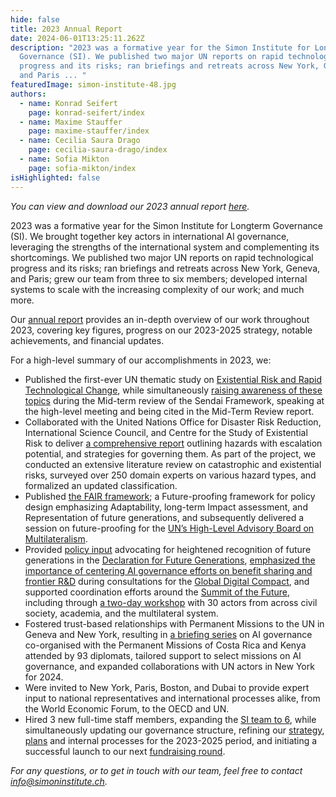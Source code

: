```yaml
---
hide: false
title: 2023 Annual Report
date: 2024-06-01T13:25:11.262Z
description: "2023 was a formative year for the Simon Institute for Longterm
  Governance (SI). We published two major UN reports on rapid technological
  progress and its risks; ran briefings and retreats across New York, Geneva,
  and Paris ... "
featuredImage: simon-institute-48.jpg
authors:
  - name: Konrad Seifert
    page: konrad-seifert/index
  - name: Maxime Stauffer
    page: maxime-stauffer/index
  - name: Cecilia Saura Drago
    page: cecilia-saura-drago/index
  - name: Sofia Mikton
    page: sofia-mikton/index
isHighlighted: false
---
```

*You can view and download our 2023 annual report [here](https://drive.google.com/file/d/1u1MUgfh7N7b-MgO0fSjVUrbe13MmJN3N/view?usp=drive_link).* 

2023 was a formative year for the Simon Institute for Longterm Governance (SI). We brought together key actors in international AI governance, leveraging the strengths of the international system and complementing its shortcomings. We published two major UN reports on rapid technological progress and its risks; ran briefings and retreats across New York, Geneva, and Paris; grew our team from three to six members; developed internal systems to scale with the increasing complexity of our work; and much more.

Our [annual report](https://drive.google.com/file/d/1u1MUgfh7N7b-MgO0fSjVUrbe13MmJN3N/view?usp=drive_link) provides an in-depth overview of our work throughout 2023, covering key figures, progress on our 2023-2025 strategy, notable achievements, and financial updates. 

For a high-level summary of our accomplishments in 2023, we:

* Published the first-ever UN thematic study on [Existential Risk and Rapid Technological Change](https://www.simoninstitute.ch/blog/post/existential-risk-and-rapid-technological-change-a-thematic-study-for-undrr/), while simultaneously [raising awareness of these topics](https://www.simoninstitute.ch/blog/post/advancing-sendai-bringing-risks-from-rapid-technological-change-into-disaster-risk-reduction/) during the Mid-term review of the Sendai Framework, speaking at the high-level meeting and being cited in the Mid-Term Review report.
* Collaborated with the United Nations Office for Disaster Risk Reduction, International Science Council, and Centre for the Study of Existential Risk to deliver [a comprehensive report](https://www.simoninstitute.ch/blog/post/hazards-with-escalation-potential-governing-the-drivers-of-global-and-existential-catastrophes/) outlining hazards with escalation potential, and strategies for governing them. As part of the project, we conducted an extensive literature review on catastrophic and existential risks, surveyed over 250 domain experts on various hazard types, and formalized an updated classification. 
* Published [the FAIR framework](https://www.simoninstitute.ch/blog/post/the-fair-framework-a-future-proofing-methodology/); a Future-proofing framework for policy design emphasizing Adaptability, long-term Impact assessment, and Representation of future generations, and subsequently delivered a session on future-proofing for the [UN’s High-Level Advisory Board on Multilateralism](https://highleveladvisoryboard.org/). 
* Provided [policy input](https://www.futureclimatecooperation.org/news/preparing-a-un-declaration-on-future-generations) advocating for heightened recognition of future generations in the [Declaration for Future Generations](https://www.un.org/en/summit-of-the-future/declaration-on-future-generations), [emphasized the importance of centering AI governance efforts on benefit sharing and frontier R&D](https://drive.google.com/file/d/1DeDVP3jksRYcXCq7gPAJbFZdEkPKpcUl/view) during consultations for the [Global Digital Compact](https://www.un.org/techenvoy/global-digital-compact), and supported coordination efforts around the [Summit of the Future](https://www.un.org/en/common-agenda/summit-of-the-future), including through [a two-day workshop](https://www.simoninstitute.ch/blog/post/workshop-proceedings-future-proofing-the-multilateral-system/) with 30 actors from across civil society, academia, and the multilateral system.
* Fostered trust-based relationships with Permanent Missions to the UN in Geneva and New York, resulting in [a briefing series](https://www.simoninstitute.ch/blog/post/ai-governance-briefing-series-for-permanent-missions-to-the-un-in-geneva/) on AI governance co-organised with the Permanent Missions of Costa Rica and Kenya attended by 93 diplomats, tailored support to select missions on AI governance, and expanded collaborations with UN actors in New York for 2024. 
* Were invited to New York, Paris, Boston, and Dubai to provide expert input to national representatives and international processes alike, from the World Economic Forum, to the OECD and UN.
* Hired 3 new full-time staff members, expanding the [SI team to 6](https://www.simoninstitute.ch/about/#our-team), while simultaneously updating our governance structure, refining our [strategy](https://www.simoninstitute.ch/blog/post/our-updated-strategy-and-theory-of-change/), [plans](https://www.simoninstitute.ch/blog/post/our-plans-until-2025/) and internal processes for the 2023-2025 period, and initiating a successful launch to our next [fundraising round](https://www.simoninstitute.ch/donate/).

*For any questions, or to get in touch with our team, feel free to contact info@simoninstitute.ch.*